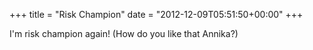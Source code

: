 +++
title = "Risk Champion"
date = "2012-12-09T05:51:50+00:00"
+++

I'm risk champion again! (How do you like that Annika?)
			